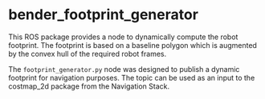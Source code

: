 
# bender_footprint_generator

This ROS package provides a node to dynamically compute the robot footprint. The footprint is based on a baseline polygon which is augmented by the convex hull of the required robot frames.

The `footprint_generator.py` node was designed to publish a dynamic footprint for navigation purposes. The topic can be used as an input to the costmap_2d package from the Navigation Stack.
